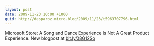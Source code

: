 ```yaml
---
layout: post
date: 2009-11-23 10:00 +1000
guid: http://desparoz.micro.blog/2009/11/23/t5963707796.html
---
```

Microsoft Store: A Song and Dance Experience Is Not A Great Product Experience. New blogpost at [bit.ly/08G12So](http://bit.ly/08G12So)
